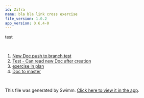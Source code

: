 ```yaml
---
id: Zifra
name: bla bla link cross exercise
file_version: 1.0.2
app_version: 0.6.4-0
---
```


<!-- Intro - Do not remove this comment -->
test

<br/>

<!-- Steps - Do not remove this comment -->
1. [New Doc push to branch test](new-doc-push-to-branch-test.5gprK.sw.md)
2. [Test - Can read new Doc after creation](test-can-read-new-doc-after-creation.rpEX5.sw.md)
3. [exercise in plan](https://swimm-web-app.web.app/repos/Z2l0aHViJTNBJTNBc3ItZXh0ZW5zaW9uJTNBJTNBZG91ZWs=/docs/tyOZM)
4. [Doc to master](doc-to-master.FJ1CA0atRFTqmNXqgNxD.sw.md)


<br/>

This file was generated by Swimm. [Click here to view it in the app](https://swimm-web-app.web.app/repos/U0sVB7lC9at5XPOW1TBW/docs/Zifra).